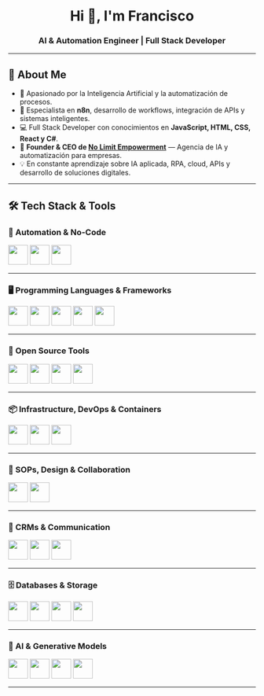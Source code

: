 <h1 align="center">Hi 👋, I'm Francisco</h1>
<h3 align="center">AI & Automation Engineer | Full Stack Developer</h3>

---

## 🚀 About Me
- 🤖 Apasionado por la Inteligencia Artificial y la automatización de procesos.  
- 🔗 Especialista en **n8n**, desarrollo de workflows, integración de APIs y sistemas inteligentes.  
- 💻 Full Stack Developer con conocimientos en **JavaScript, HTML, CSS, React y C#**.  
- 🚀 **Founder & CEO de [No Limit Empowerment](#)** — Agencia de IA y automatización para empresas.  
- 💡 En constante aprendizaje sobre IA aplicada, RPA, cloud, APIs y desarrollo de soluciones digitales.  

---

## 🛠️ Tech Stack & Tools

### 🔗 Automation & No-Code
<p align="left">
  <img src="https://i.postimg.cc/dVBLfSKV/n8n-color.png" width="40"/> 
  <img src="https://i.postimg.cc/WpgpKfGc/Zapier-Symbol.png" width="40"/> 
  <img src="https://i.postimg.cc/CL0MVH7B/make-color.png" width="40"/> 
</p>

---

### 🖥️ Programming Languages & Frameworks
<p align="left">
  <img src="https://cdn.jsdelivr.net/gh/devicons/devicon/icons/javascript/javascript-original.svg" width="40"/>
  <img src="https://cdn.jsdelivr.net/gh/devicons/devicon/icons/html5/html5-original.svg" width="40"/>
  <img src="https://cdn.jsdelivr.net/gh/devicons/devicon/icons/css3/css3-original.svg" width="40"/>
  <img src="https://cdn.jsdelivr.net/gh/devicons/devicon/icons/csharp/csharp-original.svg" width="40"/>
  <img src="https://cdn.jsdelivr.net/gh/devicons/devicon/icons/react/react-original.svg" width="40"/>
</p>

---

### 🔧 Open Source Tools
<p align="left">
  <img src="https://miro.medium.com/v2/resize:fit:1400/0*fp3QKdgKAOJLwDmD.png" width="40"/>
  <img src="https://meta-q.cdn.bubble.io/f1735656025985x589899456761148800/evolution-logo.png" width="40"/>
  <img src="https://cdn.zeabur.com/dify-icon.png" width="40"/>
  <img src="https://i.postimg.cc/66gRVS9s/1688158464819.jpg" width="40"/>
</p>

---

### 📦 Infrastructure, DevOps & Containers
<p align="left">
  <img src="https://i.postimg.cc/G298GPVh/png-transparent-portainer-hd-logo-thumbnail.png" width="40"/>
  <img src="https://i.postimg.cc/d18PFLJX/images.png" width="40"/>
  <img src="https://cdn.jsdelivr.net/gh/devicons/devicon/icons/rabbitmq/rabbitmq-original.svg" width="40"/>
</p>

---

### 🧠 SOPs, Design & Collaboration
<p align="left">
  <img src="https://i.postimg.cc/TYbbt9wK/apps-7736-f1e439b9-777e-47dd-b695-f05d19eb7b38-8ee3e6f6-c400-4919-811d-59b0cd18fa41-e5bd6ef7-31e5-4c.png" width="40"/>
  <img src="https://i.postimg.cc/tJKxX1rR/17d4a23-miro-logo-color-square.png" width="40"/>
</p>

---

### 💬 CRMs & Communication
<p align="left">
  <img src="https://i.postimg.cc/fRh9p9tB/62bc2548d721c4316d3ef0e5-menu-image.png" width="40"/>
  <img src="https://i.postimg.cc/7ZM2kZSD/evolution-logo.png" width="40"/>
  <img src="https://i.postimg.cc/wx4YTChm/unnamed.jpg" width="40"/>
</p>

---

### 🗄️ Databases & Storage
<p align="left">
  <img src="https://cdn.jsdelivr.net/gh/devicons/devicon/icons/postgresql/postgresql-original.svg" width="40"/>
  <img src="https://cdn.jsdelivr.net/gh/devicons/devicon/icons/mongodb/mongodb-original.svg" width="40"/>
  <img src="https://cdn.jsdelivr.net/gh/devicons/devicon/icons/microsoftsqlserver/microsoftsqlserver-plain.svg" width="40"/>
  <img src="https://i.postimg.cc/hGBH5cqH/MINIO-Bird.png" width="40"/>
</p>

---

### 🤖 AI & Generative Models
<p align="left">
  <img src="https://i.postimg.cc/RZDW7p56/Chat-GPT-Logo-PNG-File.png" width="40"/>
  <img src="https://i.postimg.cc/XJhZ8G6K/gemini-icon-logo-png-seeklogo-611605.png" width="40"/>
  <img src="https://i.postimg.cc/5jW6hh06/claude-ai-icon-65aa.png" width="40"/>
  <img src="https://i.postimg.cc/yN1SYCTR/azureai-color.png" width="40"/>
</p>

---
